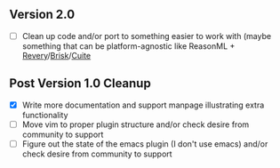 ## Version 2.0
- [ ] Clean up code and/or port to something easier to work with (maybe something that can be platform-agnostic like ReasonML + [Revery](https://github.com/revery-ui/revery)/[Brisk](https://github.com/briskml/brisk)/[Cuite](https://github.com/let-def/cuite)

## Post Version 1.0 Cleanup
- [x] Write more documentation and support manpage illustrating extra functionality
- [ ] Move vim to proper plugin structure and/or check desire from community to support
- [ ] Figure out the state of the emacs plugin (I don't use emacs) and/or check desire from community to support

